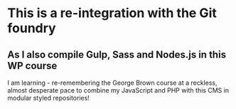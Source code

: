 # This is a re-integration with the Git foundry 
## As I also compile Gulp, Sass and Nodes.js in this WP course
I am learning - re-remembering the George Brown course at a reckless, almost desperate pace 
to combine my JavaScript and PHP with this CMS in modular styled repositories!
